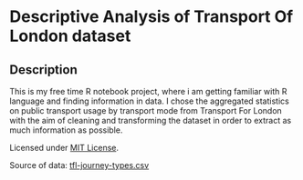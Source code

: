 # Descriptive Analysis of Transport Of London dataset


## Description

This is my free time R notebook project, where i am getting familiar with R language and finding information in data. I chose the aggregated statistics on public transport usage by transport mode from Transport For London with the aim of cleaning and transforming  the dataset in order to extract as much information as possible. 

Licensed under [MIT License](https://opensource.org/licenses/MIT).

Source of data: [tfl-journey-types.csv](https://files.datapress.com/london/dataset/public-transport-journeys-type-transport/2018-04-04T10:37:19.81/tfl-journeys-type.csv)

